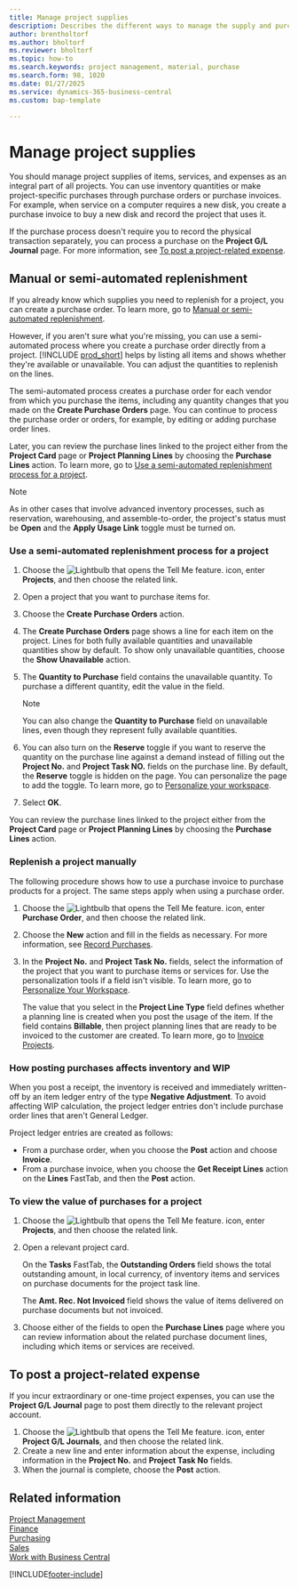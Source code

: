 ```yaml
---
title: Manage project supplies
description: Describes the different ways to manage the supply and purchase of material and services for projects.
author: brentholtorf
ms.author: bholtorf
ms.reviewer: bholtorf
ms.topic: how-to
ms.search.keywords: project management, material, purchase
ms.search.form: 98, 1020 
ms.date: 01/27/2025
ms.service: dynamics-365-business-central
ms.custom: bap-template

---
```

# Manage project supplies

You should manage project supplies of items, services, and expenses as an integral part of all projects. You can use inventory quantities or make project-specific purchases through purchase orders or purchase invoices. For example, when service on a computer requires a new disk, you create a purchase invoice to buy a new disk and record the project that uses it.

If the purchase process doesn't require you to record the physical transaction separately, you can process a purchase on the **Project G/L Journal** page. For more information, see [To post a project-related expense](projects-how-manage-project-supplies.md#to-post-a-project-related-expense).

## Manual or semi-automated replenishment

If you already know which supplies you need to replenish for a project, you can create a purchase order. To learn more, go to [Manual or semi-automated replenishment](#manual-or-semi-automated-replenishment).

However, if you aren't sure what you're missing, you can use a semi-automated process where you create a purchase order directly from a project. [!INCLUDE [prod_short](includes/prod_short.md)] helps by listing all items and shows whether they're available or unavailable. You can adjust the quantities to replenish on the lines.  

The semi-automated process creates a purchase order for each vendor from which you purchase the items, including any quantity changes that you made on the **Create Purchase Orders** page. You can continue to process the purchase order or orders, for example, by editing or adding purchase order lines. 

Later, you can review the purchase lines linked to the project either from the **Project Card** page or **Project Planning Lines** by choosing the **Purchase Lines** action. To learn more, go to [Use a semi-automated replenishment process for a project](#use-a-semi-automated-replenishment-process-for-a-project).

> [!NOTE]
> As in other cases that involve advanced inventory processes, such as reservation, warehousing, and assemble-to-order, the project's status must be **Open** and the **Apply Usage Link** toggle must be turned on.

### Use a semi-automated replenishment process for a project

1. Choose the ![Lightbulb that opens the Tell Me feature.](media/ui-search/search_small.png "Tell me what you want to do") icon, enter **Projects**, and then choose the related link.
2. Open a project that you want to purchase items for.
3. Choose the **Create Purchase Orders** action.
4. The **Create Purchase Orders** page shows a line for each item on the project. Lines for both fully available quantities and unavailable quantities show by default. To show only unavailable quantities, choose the **Show Unavailable** action.
5. The **Quantity to Purchase** field contains the unavailable quantity. To purchase a different quantity, edit the value in the field.

   > [!Note]
   > You can also change the **Quantity to Purchase** field on unavailable lines, even though they represent fully available quantities.

6. You can also turn on the **Reserve** toggle if you want to reserve the quantity on the purchase line against a demand instead of filling out the **Project No.** and **Project Task NO.** fields on the purchase line. By default, the **Reserve** toggle is hidden on the page. You can personalize the page to add the toggle. To learn more, go to [Personalize your workspace](ui-personalization-user.md).
7. Select **OK**.

You can review the purchase lines linked to the project either from the **Project Card** page or **Project Planning Lines** by choosing the **Purchase Lines** action.

### Replenish a project manually

The following procedure shows how to use a purchase invoice to purchase products for a project. The same steps apply when using a purchase order.  

1. Choose the ![Lightbulb that opens the Tell Me feature.](media/ui-search/search_small.png "Tell me what you want to do") icon, enter **Purchase Order**, and then choose the related link.  
2. Choose the **New** action and fill in the fields as necessary. For more information, see [Record Purchases](purchasing-how-record-purchases.md).
3. In the **Project No.** and **Project Task No.** fields, select the information of the project that you want to purchase items or services for. Use the personalization tools if a field isn't visible. To learn more, go to [Personalize Your Workspace](ui-personalization-user.md).

    The value that you select in the **Project Line Type** field defines whether a planning line is created when you post the usage of the item. If the field contains **Billable**, then project planning lines that are ready to be invoiced to the customer are created. To learn more, go to [Invoice Projects](projects-how-invoice-jobs.md).

### How posting purchases affects inventory and WIP

When you post a receipt, the inventory is received and immediately written-off by an item ledger entry of the type **Negative Adjustment**. To avoid affecting WIP calculation, the project ledger entries don't include purchase order lines that aren't General Ledger.

Project ledger entries are created as follows:

* From a purchase order, when you choose the **Post** action and choose **Invoice**.
* From a purchase invoice, when you choose the **Get Receipt Lines** action on the **Lines** FastTab, and then the **Post** action.

### To view the value of purchases for a project

1. Choose the ![Lightbulb that opens the Tell Me feature.](media/ui-search/search_small.png "Tell me what you want to do") icon, enter **Projects**, and then choose the related link.
2. Open a relevant project card.

    On the **Tasks** FastTab, the **Outstanding Orders** field shows the total outstanding amount, in local currency, of inventory items and services on purchase documents for the project task line.  

    The **Amt. Rec. Not Invoiced** field shows the value of items delivered on purchase documents but not invoiced.  
3. Choose either of the fields to open the **Purchase Lines** page where you can review information about the related purchase document lines, including which items or services are received.

## To post a project-related expense

If you incur extraordinary or one-time project expenses, you can use the **Project G/L Journal** page to post them directly to the relevant project account.

1. Choose the ![Lightbulb that opens the Tell Me feature.](media/ui-search/search_small.png "Tell me what you want to do") icon, enter **Project G/L Journals**, and then choose the related link.  
2. Create a new line and enter information about the expense, including information in the **Project No.** and **Project Task No** fields.  
3. When the journal is complete, choose the **Post** action.

## Related information

[Project Management](projects-manage-projects.md)  
[Finance](finance.md)  
[Purchasing](purchasing-manage-purchasing.md)  
[Sales](sales-manage-sales.md)  
[Work with Business Central](ui-work-product.md)  

[!INCLUDE[footer-include](includes/footer-banner.md)]
